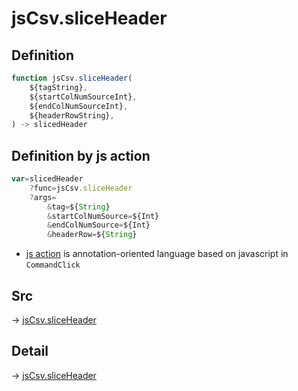# jsCsv.sliceHeader

## Definition

```js.js
function jsCsv.sliceHeader(
	${tagString},
	${startColNumSourceInt},
	${endColNumSourceInt},
	${headerRowString},
) -> slicedHeader
```


## Definition by js action

```js.js
var=slicedHeader
	?func=jsCsv.sliceHeader
	?args=
		&tag=${String}
		&startColNumSource=${Int}
		&endColNumSource=${Int}
		&headerRow=${String}
```

- [js action](#) is annotation-oriented language based on javascript in `CommandClick`



## Src

-> [jsCsv.sliceHeader](https://github.com/puutaro/CommandClick/blob/master/app/src/main/java/com/puutaro/commandclick/fragment_lib/terminal_fragment/js_interface/JsCsv.kt#L294)

## Detail

-> [jsCsv.sliceHeader](https://github.com/puutaro/CommandClick/blob/master/md/developer/js_interface/details/JsCsv/sliceHeader.md)
